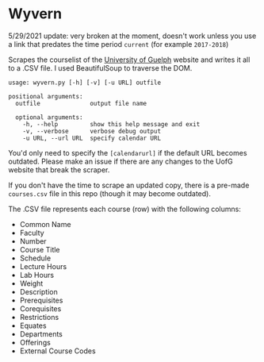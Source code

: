 # Wyvern

5/29/2021 update: very broken at the moment, doesn't work unless you use a link that predates the time period `current` (for example `2017-2018`)

Scrapes the courselist of the [University of Guelph](https://uoguelph.ca) website and writes it all to a .CSV file. I used BeautifulSoup to traverse the DOM.

```
usage: wyvern.py [-h] [-v] [-u URL] outfile

positional arguments:
  outfile              output file name

  optional arguments:
    -h, --help         show this help message and exit
    -v, --verbose      verbose debug output
    -u URL, --url URL  specify calendar URL
```

You'd only need to specify the `[calendarurl]` if the default URL becomes outdated. Please make an issue if there are any changes to the UofG website that break the scraper.

If you don't have the time to scrape an updated copy, there is a pre-made `courses.csv` file in this repo (though it may become outdated).

The .CSV file represents each course (row) with the following columns:

- Common Name
- Faculty
- Number
- Course Title
- Schedule
- Lecture Hours
- Lab Hours
- Weight
- Description
- Prerequisites
- Corequisites
- Restrictions
- Equates
- Departments
- Offerings
- External Course Codes
